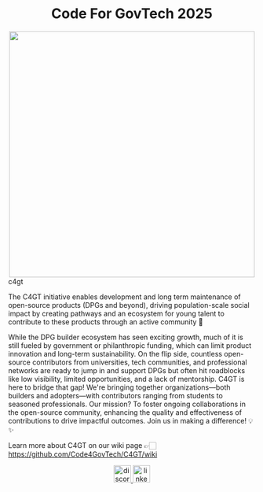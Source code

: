 <div align="Center"><h1>Code For GovTech 2025</h1></div>

<div align="Center"><img src="https://static.wixstatic.com/media/060b0c_8029055ce0074bfaa4bb6d9f1c2c33d2~mv2.png/v1/fill/w_2266,h_2168,al_c,q_95,usm_0.66_1.00_0.01,enc_auto/060b0c_8029055ce0074bfaa4bb6d9f1c2c33d2~mv2.png" height ="500" align="Center"/><br>
</div>
<div> c4gt</div>




The C4GT initiative enables development and long term maintenance of open-source products (DPGs and beyond), driving population-scale social impact by creating pathways and an ecosystem for young talent to contribute to these products through an active community 🚀

While the DPG builder ecosystem has seen exciting growth, much of it is still fueled by government or philanthropic funding, which can limit product innovation and long-term sustainability. On the flip side, countless open-source contributors from universities, tech communities, and professional networks are ready to jump in and support DPGs but often hit roadblocks like low visibility, limited opportunities, and a lack of mentorship.
C4GT is here to bridge that gap! We're bringing together organizations—both builders and adopters—with contributors ranging from students to seasoned professionals. Our mission? To foster ongoing collaborations in the open-source community, enhancing the quality and effectiveness of contributions to drive impactful outcomes. Join us in making a difference! 💡✨

Learn more about C4GT on our wiki page 👉🏻 https://github.com/Code4GovTech/C4GT/wiki

<div align="center">
  <a href="https://discord.com/invite/V3Aa9qk4Wt" target="_blank">
    <img src="https://img.shields.io/static/v1?message=Discord&logo=discord&label=&color=7289DA&logoColor=white&labelColor=&style=for-the-badge" height="35" alt="discord logo"  />
  </a>

<a href="https://bit.ly/c4gt_linkedin" target="_blank">
    <img src="https://img.shields.io/static/v1?message=LinkedIn&logo=linkedin&label=&color=0077B5&logoColor=white&labelColor=&style=for-the-badge" height="35" alt="linkedin logo"  />
  </a>
</div>

